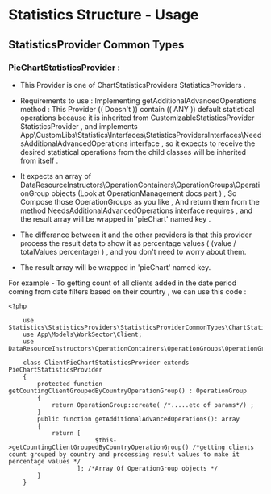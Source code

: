 # Statistics Structure - Usage
## StatisticsProvider Common Types
### PieChartStatisticsProvider :
- This Provider is one of ChartStatisticsProviders StatisticsProviders .
- Requirements to use :
  Implementing getAdditionalAdvancedOperations method :
  This Provider (( Doesn't )) contain (( ANY )) default statistical operations because it is inherited from CustomizableStatisticsProvider StatisticsProvider ,
  and implements App\CustomLibs\Statistics\Interfaces\StatisticsProvidersInterfaces\NeedsAdditionalAdvancedOperations interface  ,
  so it expects to receive the desired statistical operations from the child classes will be inherited from  itself .

- It expects an array of DataResourceInstructors\OperationContainers\OperationGroups\OperationGroup objects  (Look at OperationManagement docs part ) ,
So Compose those OperationGroups as you like ,
  And return them from the method NeedsAdditionalAdvancedOperations interface requires ,
  and the result array will be wrapped in 'pieChart' named key .

- The differance between it and the other providers is that this provider process the result data to show it as percentage values ( (value / totalValues percentage) ) ,
  and you don't need to worry about them.
- The result array will be wrapped in 'pieChart' named key.

For example - To getting count of all clients added in the date period coming from date filters based on their country ,  we can use this code :

    <?php

        use Statistics\StatisticsProviders\StatisticsProviderCommonTypes\ChartStatisticsProviders\PieChartStatisticsProvider;
        use App\Models\WorkSector\Client;
        use DataResourceInstructors\OperationContainers\OperationGroups\OperationGroup;

        class ClientPieChartStatisticsProvider extends PieChartStatisticsProvider
        {
            protected function getCountingClientGroupedByCountryOperationGroup() : OperationGroup
            {
                return OperationGroup::create( /*.....etc of params*/) ;
            }
            public function getAdditionalAdvancedOperations(): array
            {
                return [ 
                            $this->getCountingClientGroupedByCountryOperationGroup() /*getting clients count grouped by country and processing result values to make it percentage values */ 
                       ]; /*Array Of OperationGroup objects */
            }
        }
